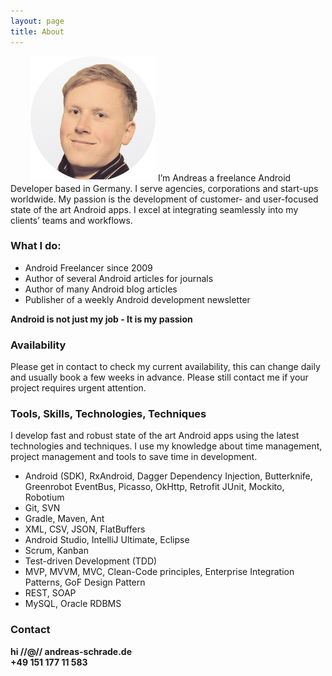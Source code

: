 ```yaml
---
layout: page
title: About
---
```


<img src="/assets/me_regular.png" style="margin-left:2rem">
I’m Andreas a freelance Android Developer based in Germany. I serve agencies, corporations and start-ups worldwide. My passion is the development of customer- and user-focused state of the art Android apps. I excel at integrating seamlessly into my clients’ teams and workflows.

<h3>What I do:</h3>

- Android Freelancer since 2009
- Author of several Android articles for journals
- Author of many Android blog articles
- Publisher of a weekly Android development newsletter

<strong>Android is not just my job - It is my passion</strong>

<h3>Availability</h3>
Please get in contact to check my current availability, this can change daily and usually book a few weeks in advance. Please still contact me if your project requires urgent attention.

<h3>Tools, Skills, Technologies, Techniques</h3>

I develop fast and robust state of the art Android apps using the latest technologies and techniques. I use my knowledge about time management, project management and tools to save time in development.

- Android (SDK), RxAndroid, Dagger Dependency Injection, Butterknife, Greenrobot EventBus, Picasso, OkHttp, Retrofit JUnit, Mockito, Robotium
- Git, SVN
- Gradle, Maven, Ant
- XML, CSV, JSON, FlatBuffers 
- Android Studio, IntelliJ Ultimate, Eclipse
- Scrum, Kanban
- Test-driven Development (TDD)
- MVP, MVVM, MVC, Clean-Code principles, Enterprise Integration Patterns, GoF Design Pattern
- REST, SOAP
- MySQL, Oracle RDBMS

<h3>Contact</h3>
<strong>
<SCRIPT TYPE="text/javascript">
emailE=('hi'+ '@' + 'andreas-schrade.de')
document.write('<A href="mailto:' + emailE + '">' + emailE + '</a>')
</script>

<NOSCRIPT>
hi //@// andreas-schrade.de
</NOSCRIPT>
<br>
+49 151 177 11 583
</strong>